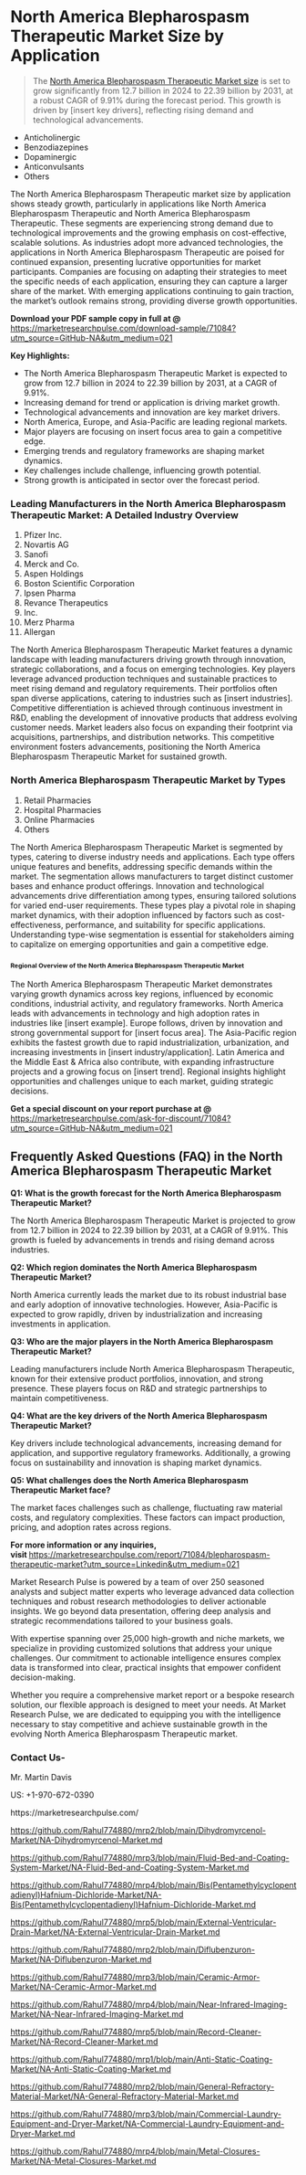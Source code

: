 <h1>North America Blepharospasm Therapeutic Market&nbsp;Size by Application</h1><blockquote><p>The <a href="https://marketresearchpulse.com/download-sample/71084?utm_source=GitHub-NA&amp;utm_medium=021">North America Blepharospasm Therapeutic Market size</a> is set to grow significantly from 12.7 billion in 2024 to 22.39 billion by 2031, at a robust CAGR of 9.91% during the forecast period. This growth is driven by [insert key drivers], reflecting rising demand and technological advancements.</p></blockquote><ul><li>Anticholinergic<li> Benzodiazepines<li> Dopaminergic<li> Anticonvulsants<li> Others</li></ul><p>The North America Blepharospasm Therapeutic market size by application shows steady growth, particularly in applications like North America Blepharospasm Therapeutic and North America Blepharospasm Therapeutic. These segments are experiencing strong demand due to technological improvements and the growing emphasis on cost-effective, scalable solutions. As industries adopt more advanced technologies, the applications in North America Blepharospasm Therapeutic are poised for continued expansion, presenting lucrative opportunities for market participants. Companies are focusing on adapting their strategies to meet the specific needs of each application, ensuring they can capture a larger share of the market. With emerging applications continuing to gain traction, the market’s outlook remains strong, providing diverse growth opportunities.</p><p><strong>Download your PDF sample copy in full at @ </strong><a href="https://marketresearchpulse.com/download-sample/71084?utm_source=GitHub-NA&amp;utm_medium=021">https://marketresearchpulse.com/download-sample/71084?utm_source=GitHub-NA&amp;utm_medium=021</a></p><p><strong>Key Highlights: </strong></p><ul><li>The North America Blepharospasm Therapeutic Market is expected to grow from 12.7 billion in 2024 to 22.39 billion by 2031, at a CAGR of 9.91%.</li><li>Increasing demand for trend or application is driving market growth.</li><li>Technological advancements and innovation are key market drivers.</li><li>North America, Europe, and Asia-Pacific are leading regional markets.</li><li>Major players are focusing on insert focus area to gain a competitive edge.</li><li>Emerging trends and regulatory frameworks are shaping market dynamics.</li><li>Key challenges include challenge, influencing growth potential.</li><li>Strong growth is anticipated in sector over the forecast period.</li></ul><h3>Leading Manufacturers in the North America Blepharospasm Therapeutic Market: A Detailed Industry Overview</h3><ol><li>Pfizer Inc.</li><li>Novartis AG</li><li>Sanofi</li><li>Merck and Co.</li><li>Aspen Holdings</li><li>Boston Scientific Corporation</li><li>Ipsen Pharma</li><li>Revance Therapeutics</li><li>Inc.</li><li>Merz Pharma</li><li>Allergan</li></ol><div class="flex max-w-full flex-col flex-grow"><div class="min-h-8 text-message flex w-full flex-col items-end gap-2 whitespace-normal break-words [.text-message+&amp;]:mt-5" dir="auto" data-message-author-role="assistant" data-message-id="fd8432e4-4910-450d-b182-61b7bfb0a01f" data-message-model-slug="gpt-4o"><div class="flex w-full flex-col gap-1 empty:hidden first:pt-[3px]"><div class="markdown prose w-full break-words dark:prose-invert light"><p>The North America Blepharospasm Therapeutic Market features a dynamic landscape with leading manufacturers driving growth through innovation, strategic collaborations, and a focus on emerging technologies. Key players leverage advanced production techniques and sustainable practices to meet rising demand and regulatory requirements. Their portfolios often span diverse applications, catering to industries such as [insert industries]. Competitive differentiation is achieved through continuous investment in R&amp;D, enabling the development of innovative products that address evolving customer needs. Market leaders also focus on expanding their footprint via acquisitions, partnerships, and distribution networks. This competitive environment fosters advancements, positioning the North America Blepharospasm Therapeutic Market for sustained growth.</p></div></div></div></div><h3>North America Blepharospasm Therapeutic Market by Types</h3><ol><li>Retail Pharmacies<li> Hospital Pharmacies<li> Online Pharmacies<li> Others</li></ol><div class="flex max-w-full flex-col flex-grow"><div class="min-h-8 text-message flex w-full flex-col items-end gap-2 whitespace-normal break-words [.text-message+&amp;]:mt-5" dir="auto" data-message-author-role="assistant" data-message-id="084470be-0bb7-4664-bddf-5156b4f41249" data-message-model-slug="gpt-4o-mini"><div class="flex w-full flex-col gap-1 empty:hidden first:pt-[3px]"><div class="markdown prose w-full break-words dark:prose-invert light"><p>The North America Blepharospasm Therapeutic Market is segmented by types, catering to diverse industry needs and applications. Each type offers unique features and benefits, addressing specific demands within the market. The segmentation allows manufacturers to target distinct customer bases and enhance product offerings. Innovation and technological advancements drive differentiation among types, ensuring tailored solutions for varied end-user requirements. These types play a pivotal role in shaping market dynamics, with their adoption influenced by factors such as cost-effectiveness, performance, and suitability for specific applications. Understanding type-wise segmentation is essential for stakeholders aiming to capitalize on emerging opportunities and gain a competitive edge.</p></div></div></div></div><h3><span style="font-size: 11px;">Regional Overview of the North America Blepharospasm Therapeutic Market</span></h3><div class="flex max-w-full flex-col flex-grow"><div class="min-h-8 text-message flex w-full flex-col items-end gap-2 whitespace-normal break-words [.text-message+&amp;]:mt-5" dir="auto" data-message-author-role="assistant" data-message-id="e9038762-ce64-4e30-91c9-9bd413514231" data-message-model-slug="gpt-4o-mini"><div class="flex w-full flex-col gap-1 empty:hidden first:pt-[3px]"><div class="markdown prose w-full break-words dark:prose-invert light"><p>The North America Blepharospasm Therapeutic Market demonstrates varying growth dynamics across key regions, influenced by economic conditions, industrial activity, and regulatory frameworks. North America leads with advancements in technology and high adoption rates in industries like [insert example]. Europe follows, driven by innovation and strong governmental support for [insert focus area]. The Asia-Pacific region exhibits the fastest growth due to rapid industrialization, urbanization, and increasing investments in [insert industry/application]. Latin America and the Middle East &amp; Africa also contribute, with expanding infrastructure projects and a growing focus on [insert trend]. Regional insights highlight opportunities and challenges unique to each market, guiding strategic decisions.</p></div></div></div></div><p><strong>Get a special discount on your report purchase at @ </strong><a href="https://marketresearchpulse.com/ask-for-discount/71084?utm_source=GitHub-NA&amp;utm_medium=021">https://marketresearchpulse.com/ask-for-discount/71084?utm_source=GitHub-NA&amp;utm_medium=021</a></p><h2>Frequently Asked Questions (FAQ) in the North America Blepharospasm Therapeutic Market</h2><p><strong>Q1: What is the growth forecast for the North America Blepharospasm Therapeutic Market?</strong></p><p>The North America Blepharospasm Therapeutic Market is projected to grow from 12.7 billion in 2024 to 22.39 billion by 2031, at a CAGR of 9.91%. This growth is fueled by advancements in trends and rising demand across industries.</p><p><strong>Q2: Which region dominates the North America Blepharospasm Therapeutic Market?</strong></p><p>North America currently leads the market due to its robust industrial base and early adoption of innovative technologies. However, Asia-Pacific is expected to grow rapidly, driven by industrialization and increasing investments in application.</p><p><strong>Q3: Who are the major players in the North America Blepharospasm Therapeutic Market?</strong></p><p>Leading manufacturers include North America Blepharospasm Therapeutic, known for their extensive product portfolios, innovation, and strong presence. These players focus on R&amp;D and strategic partnerships to maintain competitiveness.</p><p><strong>Q4: What are the key drivers of the North America Blepharospasm Therapeutic Market?</strong></p><p>Key drivers include technological advancements, increasing demand for application, and supportive regulatory frameworks. Additionally, a growing focus on sustainability and innovation is shaping market dynamics.</p><p><strong>Q5: What challenges does the North America Blepharospasm Therapeutic Market face?</strong></p><p>The market faces challenges such as challenge, fluctuating raw material costs, and regulatory complexities. These factors can impact production, pricing, and adoption rates across regions.</p><p><strong>For more information or any inquiries, visit&nbsp;</strong><a href="https://marketresearchpulse.com/report/71084/blepharospasm-therapeutic-market?utm_source=Linkedin&utm_medium=021">https://marketresearchpulse.com/report/71084/blepharospasm-therapeutic-market?utm_source=Linkedin&utm_medium=021</a></p><p>Market Research Pulse is powered by a team of over 250 seasoned analysts and subject matter experts who leverage advanced data collection techniques and robust research methodologies to deliver actionable insights. We go beyond data presentation, offering deep analysis and strategic recommendations tailored to your business goals.</p><p>With expertise spanning over 25,000 high-growth and niche markets, we specialize in providing customized solutions that address your unique challenges. Our commitment to actionable intelligence ensures complex data is transformed into clear, practical insights that empower confident decision-making.</p><p>Whether you require a comprehensive market report or a bespoke research solution, our flexible approach is designed to meet your needs. At Market Research Pulse, we are dedicated to equipping you with the intelligence necessary to stay competitive and achieve sustainable growth in the evolving North America Blepharospasm Therapeutic market.</p><h3><strong>Contact Us-</strong></h3><p>Mr. Martin Davis</p><p>US: +1-970-672-0390</p><p>https://marketresearchpulse.com/</p><p><a href="https://github.com/Rahul774880/mrp2/blob/main/Dihydromyrcenol-Market/NA-Dihydromyrcenol-Market.md">https://github.com/Rahul774880/mrp2/blob/main/Dihydromyrcenol-Market/NA-Dihydromyrcenol-Market.md</a></p><p><a href="https://github.com/Rahul774880/mrp3/blob/main/Fluid-Bed-and-Coating-System-Market/NA-Fluid-Bed-and-Coating-System-Market.md">https://github.com/Rahul774880/mrp3/blob/main/Fluid-Bed-and-Coating-System-Market/NA-Fluid-Bed-and-Coating-System-Market.md</a></p><p><a href="https://github.com/Rahul774880/mrp4/blob/main/Bis(Pentamethylcyclopentadienyl)Hafnium-Dichloride-Market/NA-Bis(Pentamethylcyclopentadienyl)Hafnium-Dichloride-Market.md">https://github.com/Rahul774880/mrp4/blob/main/Bis(Pentamethylcyclopentadienyl)Hafnium-Dichloride-Market/NA-Bis(Pentamethylcyclopentadienyl)Hafnium-Dichloride-Market.md</a></p><p><a href="https://github.com/Rahul774880/mrp5/blob/main/External-Ventricular-Drain-Market/NA-External-Ventricular-Drain-Market.md">https://github.com/Rahul774880/mrp5/blob/main/External-Ventricular-Drain-Market/NA-External-Ventricular-Drain-Market.md</a></p><p><a href="https://github.com/Rahul774880/mrp2/blob/main/Diflubenzuron-Market/NA-Diflubenzuron-Market.md">https://github.com/Rahul774880/mrp2/blob/main/Diflubenzuron-Market/NA-Diflubenzuron-Market.md</a></p><p><a href="https://github.com/Rahul774880/mrp3/blob/main/Ceramic-Armor-Market/NA-Ceramic-Armor-Market.md">https://github.com/Rahul774880/mrp3/blob/main/Ceramic-Armor-Market/NA-Ceramic-Armor-Market.md</a></p><p><a href="https://github.com/Rahul774880/mrp4/blob/main/Near-Infrared-Imaging-Market/NA-Near-Infrared-Imaging-Market.md">https://github.com/Rahul774880/mrp4/blob/main/Near-Infrared-Imaging-Market/NA-Near-Infrared-Imaging-Market.md</a></p><p><a href="https://github.com/Rahul774880/mrp5/blob/main/Record-Cleaner-Market/NA-Record-Cleaner-Market.md">https://github.com/Rahul774880/mrp5/blob/main/Record-Cleaner-Market/NA-Record-Cleaner-Market.md</a></p><p><a href="https://github.com/Rahul774880/mrp1/blob/main/Anti-Static-Coating-Market/NA-Anti-Static-Coating-Market.md">https://github.com/Rahul774880/mrp1/blob/main/Anti-Static-Coating-Market/NA-Anti-Static-Coating-Market.md</a></p><p><a href="https://github.com/Rahul774880/mrp2/blob/main/General-Refractory-Material-Market/NA-General-Refractory-Material-Market.md">https://github.com/Rahul774880/mrp2/blob/main/General-Refractory-Material-Market/NA-General-Refractory-Material-Market.md</a></p><p><a href="https://github.com/Rahul774880/mrp3/blob/main/Commercial-Laundry-Equipment-and-Dryer-Market/NA-Commercial-Laundry-Equipment-and-Dryer-Market.md">https://github.com/Rahul774880/mrp3/blob/main/Commercial-Laundry-Equipment-and-Dryer-Market/NA-Commercial-Laundry-Equipment-and-Dryer-Market.md</a></p><p><a href="https://github.com/Rahul774880/mrp4/blob/main/Metal-Closures-Market/NA-Metal-Closures-Market.md">https://github.com/Rahul774880/mrp4/blob/main/Metal-Closures-Market/NA-Metal-Closures-Market.md</a></p>
